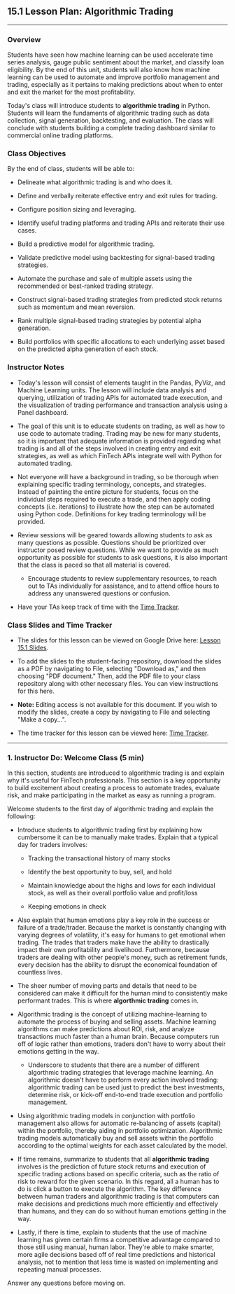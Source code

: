 ## 15.1 Lesson Plan: Algorithmic Trading

---

### Overview

Students have seen how machine learning can be used accelerate time series analysis, gauge public sentiment about the market, and classify loan eligibility. By the end of this unit, students will also know how machine learning can be used to automate and improve portfolio management and trading, especially as it pertains to making predictions about when to enter and exit the market for the most profitability.

Today's class will introduce students to **algorithmic trading** in Python. Students will learn the fundaments of algorithmic trading such as data collection, signal generation, backtesting, and evaluation. The class will conclude with students building a complete trading dashboard similar to commercial online trading platforms.

### Class Objectives

By the end of class, students will be able to:

* Delineate what algorithmic trading is and who does it.

* Define and verbally reiterate effective entry and exit rules for trading.

* Configure position sizing and leveraging.

* Identify useful trading platforms and trading APIs and reiterate their use cases.

* Build a predictive model for algorithmic trading.

* Validate predictive model using backtesting for signal-based trading strategies.

* Automate the purchase and sale of multiple assets using the recommended or best-ranked trading strategy.

* Construct signal-based trading strategies from predicted stock returns such as momentum and mean reversion.

* Rank multiple signal-based trading strategies by potential alpha generation.

* Build portfolios with specific allocations to each underlying asset based on the predicted alpha generation of each stock.

### Instructor Notes

* Today's lesson will consist of elements taught in the Pandas, PyViz, and Machine Learning units. The lesson will include data analysis and querying, utilization of trading APIs for automated trade execution, and the visualization of trading performance and transaction analysis using a Panel dashboard.

* The goal of this unit is to educate students on trading, as well as how to use code to automate trading. Trading may be new for many students, so it is important that adequate information is provided regarding what trading is and all of the steps involved in creating entry and exit strategies, as well as which FinTech APIs integrate well with Python for automated trading.

* Not everyone will have a background in trading, so be thorough when explaining specific trading terminology, concepts, and strategies. Instead of painting the entire picture for students, focus on the individual steps required to execute a trade, and then apply coding concepts (i.e. iterations) to illustrate how the step can be automated using Python code. Definitions for key trading terminology will be provided.

* Review sessions will be geared towards allowing students to ask as many questions as possible. Questions should be prioritized over instructor posed review questions. While we want to provide as much opportunity as possible for students to ask questions, it is also important that the class is paced so that all material is covered.

  * Encourage students to review supplementary resources, to reach out to TAs individually for assistance, and to attend office hours to address any unanswered questions or confusion.

* Have your TAs keep track of time with the [Time Tracker](TimeTracker.xlsx).

### Class Slides and Time Tracker

* The slides for this lesson can be viewed on Google Drive here: [Lesson 15.1 Slides]().

* To add the slides to the student-facing repository, download the slides as a PDF by navigating to File, selecting "Download as," and then choosing "PDF document." Then, add the PDF file to your class repository along with other necessary files. You can view instructions for this here.

* **Note:** Editing access is not available for this document. If you wish to modify the slides, create a copy by navigating to File and selecting "Make a copy...".

* The time tracker for this lesson can be viewed here: [Time Tracker](TimeTracker.xlsx).

---

### 1. Instructor Do: Welcome Class (5 min)

In this section, students are introduced to algorithmic trading is and explain why it's useful for FinTech professionals. This section is a key opportunity to build excitement about creating a process to automate trades, evaluate risk, and make participating in the market as easy as running a program.

Welcome students to the first day of algorithmic trading and explain the following:

* Introduce students to algorithmic trading first by explaining how cumbersome it can be to manually make trades. Explain that a typical day for traders involves:

  * Tracking the transactional history of many stocks

  * Identify the best opportunity to buy, sell, and hold

  * Maintain knowledge about the highs and lows for each individual stock, as well as their overall portfolio value and profit/loss

  * Keeping emotions in check

* Also explain that human emotions play a key role in the success or failure of a trade/trader. Because the market is constantly changing with varying degrees of volatility, it's easy for humans to get emotional when trading. The trades that traders make have the ability to drastically impact their own profitability and livelihood. Furthermore, because traders are dealing with other people's money, such as retirement funds, every decision has the ability to disrupt the economical foundation of countless lives.

* The sheer number of moving parts and details that need to be considered can make it difficult for the human mind to consistently make performant trades. This is where **algorthmic trading** comes in.

* Algorithmic trading is the concept of utilizing machine-learning to automate the process of buying and selling assets. Machine learning algorithms can make predictions about ROI, risk, and analyze transactions much faster than a human brain. Because computers run off of logic rather than emotions, traders don't have to worry about their emotions getting in the way.

  * Underscore to students that there are a number of different algorthmic trading strategies that leverage machine learning. An algorithmic doesn't have to perform every action involved trading: algorithmic trading can be used just to predict the best investments, determine risk, or kick-off end-to-end trade execution and portfolio management.

* Using algorithmic trading models in conjunction with portfolio management also allows for automatic re-balancing of assets (capital) within the portfolio, thereby aiding in portfolio optimization. Algorithmic trading models automatically buy and sell assets within the portfolio according to the optimal weights for each asset calculated by the model.

* If time remains, summarize to students that all **algorithmic trading** involves is the prediction of future stock returns and execution of specific trading actions based on specific criteria, such as the ratio of risk to reward for the given scenario. In this regard, all a human has to do is click a button to execute the algorithm. The key difference between human traders and algorithmic trading is that computers can make decisions and predictions much more efficiently and effectively than humans, and they can do so without human emotions getting in the way.

* Lastly, if there is time, explain to students that the use of machine learning has given certain firms a competitive advantage compared to those still using manual, human labor. They're able to make smarter, more agile decisions based off of real time predictions and historical analysis, not to mention that less time is wasted on implementing and repeating manual processes.

Answer any questions before moving on.
